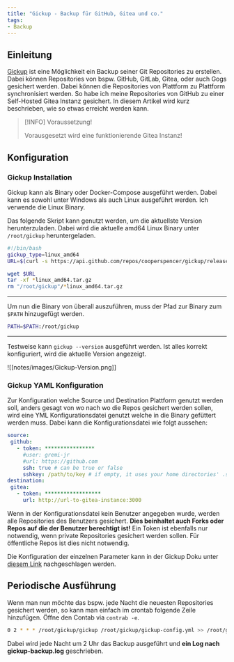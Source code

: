 ```yaml
---
title: "Gickup - Backup für GitHub, Gitea und co."
tags:
- Backup
---
```


## Einleitung
[Gickup](https://github.com/cooperspencer/gickup) ist eine Möglichkeit ein Backup seiner Git Repositories zu erstellen. Dabei können Repositories von bspw. GitHub, GitLab, Gitea, oder auch Gogs gesichert werden. Dabei können die Repositories von Plattform zu Plattform synchronisiert werden. So habe ich meine Repositories von GitHub zu einer Self-Hosted Gitea Instanz gesichert. 
In diesem Artikel wird kurz beschrieben, wie so etwas erreicht werden kann. 

>[!INFO] Voraussetzung!
>
> Vorausgesetzt wird eine funktionierende Gitea Instanz!

## Konfiguration

### Gickup Installation
Gickup kann als Binary oder Docker-Compose ausgeführt werden. Dabei kann es sowohl unter Windows als auch Linux ausgeführt werden. Ich verwende die Linux Binary. 

Das folgende Skript kann genutzt werden, um die aktuellste Version herunterzuladen. Dabei wird die aktuelle amd64 Linux Binary unter `/root/gickup` heruntergeladen.
```bash {title="update-gickup.sh"}
#!/bin/bash
gickup_type=linux_amd64
URL=$(curl -s https://api.github.com/repos/cooperspencer/gickup/releases/latest | jq -r ".assets[] | select(.name | test(\"${gickup_type}\")) | .browser_download_url")

wget $URL
tar -xf *linux_amd64.tar.gz
rm "/root/gickup"/*linux_amd64.tar.gz
```

---

Um nun die Binary von überall auszuführen, muss der Pfad zur Binary zum `$PATH` hinzugefügt werden.
```bash
PATH=$PATH:/root/gickup
```
---

Testweise kann `gickup --version` ausgeführt werden. Ist alles korrekt konfiguriert, wird die aktuelle Version angezeigt.

![[notes/images/Gickup-Version.png]]

### Gickup YAML Konfiguration
Zur Konfiguration welche Source und Destination Plattform genutzt werden soll, anders gesagt von wo nach wo die Repos gesichert werden sollen, wird eine YML Konfigurationsdatei genutzt welche in die Binary gefüttert werden muss. Dabei kann die Konfigurationsdatei wie folgt aussehen:
 ```yaml {title="gickup-config.yml"}
 source:
  github:
    - token: ****************
      #user: gremi-jr
      #url: https://github.com
      ssh: true # can be true or false
      sshkey: /path/to/key # if empty, it uses your home directories' .ssh/id_rsa
destination:
  gitea:
    - token: ******************
      url: http://url-to-gitea-instance:3000
 ```

Wenn in der Konfigurationsdatei kein Benutzer angegeben wurde, werden alle Repositories des Benutzers gesichert. **Dies beinhaltet auch Forks oder Repos auf die der Benutzer berechtigt ist!**
Ein Token ist ebenfalls nur notwendig, wenn private Repositories gesichert werden sollen. Für öffentliche Repos ist dies nicht notwendig.

Die Konfiguration der einzelnen Parameter kann in der Gickup Doku unter [diesem Link](https://cooperspencer.github.io/gickup-documentation/docs/configuration/) nachgeschlagen werden.

## Periodische Ausführung
Wenn man nun möchte das bspw. jede Nacht  die neuesten Repositories gesichert werden, so kann man einfach im crontab folgende Zeile hinzufügen.
Öffne den Contab via `contrab -e`.
```bash
0 2 * * * /root/gickup/gickup /root/gickup/gickup-config.yml >> /root/gickup/gickup-backup.log 2>&1
```
Dabei wird jede Nacht um 2 Uhr das Backup ausgeführt und **ein Log nach gickup-backup.log** geschrieben.

